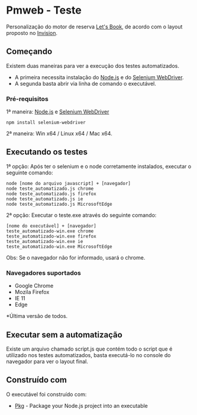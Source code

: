 # Pmweb - Teste

Personalização do motor de reserva [Let's Book](https://demo.letsbook.com.br/D/Reserva?cidade=NYC), de acordo com o layout proposto no [Invision](https://invis.io/X5BHNPZ78).

## Começando

Existem duas maneiras para ver a execução dos testes automatizados. 
- A primeira necessita instalação do [Node.js](https://nodejs.org/en/download/) e do [Selenium WebDriver](https://www.npmjs.com/package/selenium-webdriver). 
- A segunda basta abrir via linha de comando o executável.

### Pré-requisitos

1ª maneira: [Node.js](https://nodejs.org/en/download/) e [Selenium WebDriver](https://www.npmjs.com/package/selenium-webdriver) 
```
npm install selenium-webdriver
```

2ª maneira: Win x64 / Linux x64 / Mac x64.

## Executando os testes

1ª opção: Após ter o selenium e o node corretamente instalados, executar o seguinte comando:

```
node [nome do arquivo javascript] + [navegador]
node teste_automatizado.js chrome
node teste_automatizado.js firefox
node teste_automatizado.js ie
node teste_automatizado.js MicrosoftEdge
```

2ª opção: Executar o teste.exe através do seguinte comando:

```
[nome do executável] + [navegador]
teste_automatizado-win.exe chrome
teste_automatizado-win.exe firefox
teste_automatizado-win.exe ie
teste_automatizado-win.exe MicrosoftEdge
```
Obs: Se o navegador não for informado, usará o chrome.

### Navegadores suportados

- Google Chrome
- Mozila Firefox
- IE 11
- Edge

*Última versão de todos.

## Executar sem a automatização

Existe um arquivo chamado script.js que contém todo o script que é utilizado nos testes automatizados, basta executá-lo no console do navegador para ver o layout final.

## Construído com

O executável foi construído com:

* [Pkg](https://github.com/zeit/pkg) - Package your Node.js project into an executable
